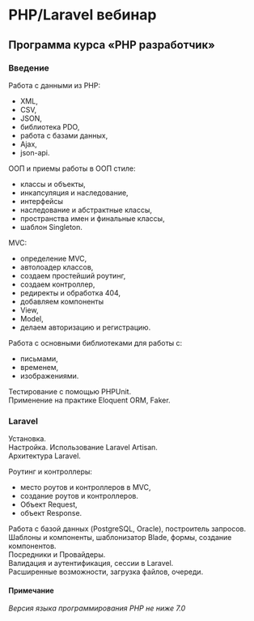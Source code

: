 # PHP/Laravel вебинар

## Программа курса «PHP разработчик»

### Введение
 Работа с данными из PHP: 
   - XML,   
   - CSV,   
   - JSON,   
   - библиотека PDO,   
   - работа с базами данных,   
   - Ajax,   
   - json-api.  

 ООП и приемы работы в ООП стиле: 
   - классы и объекты, 
   - инкапсуляция и наследование, 
   - интерфейсы
   - наследование и абстрактные классы, 
   - пространства имен и финальные классы, 
   - шаблон Singleton.

 MVC: 
   - определение MVC, 
   - автолоадер классов, 
   - создаем простейший роутинг, 
   - создаем контроллер, 
   - редиректы и обработка 404, 
   - добавляем компоненты 
   - View, 
   - Model, 
   - делаем авторизацию и регистрацию.  

 Работа с основными библиотеками для работы с: 
   - письмами, 
   - временем, 
   - изображениями.

 Тестирование с помощью PHPUnit.  
 Применение на практике Eloquent ORM, Faker.  

### Laravel
 Установка.  
 Настройка. 
 Использование Laravel Artisan.  
 Архитектура Laravel.  

 Роутинг и контроллеры: 
   - место роутов и контроллеров в MVC, 
   - создание роутов и контроллеров. 
   - Объект Request, 
   - объект Response.

 Работа с базой данных (PostgreSQL, Oracle), построитель запросов.
 Шаблоны и компоненты, шаблонизатор Blade, формы, создание компонентов.  
 Посредники и Провайдеры.  
 Валидация и аутентификация, сессии в Laravel.  
 Расширенные возможности, загрузка файлов, очереди.  

#### Примечание
*Версия языка программирования PHP не ниже 7.0*